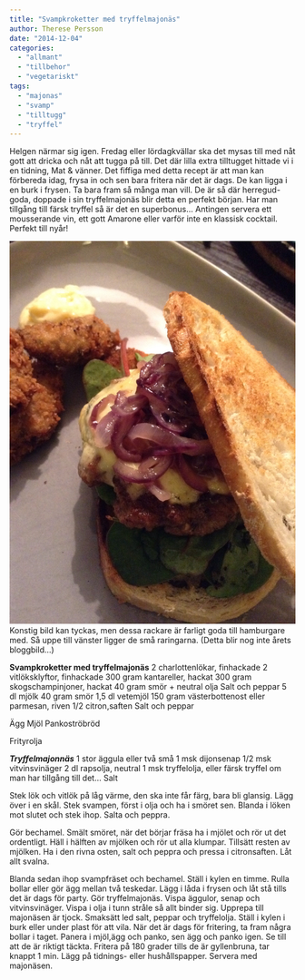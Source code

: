 ```yaml
---
title: "Svampkroketter med tryffelmajonäs"
author: Therese Persson
date: "2014-12-04"
categories: 
  - "allmant"
  - "tillbehor"
  - "vegetariskt"
tags: 
  - "majonas"
  - "svamp"
  - "tilltugg"
  - "tryffel"
---
```


Helgen närmar sig igen. Fredag eller lördagkvällar ska det mysas till med nåt gott att dricka och nåt att tugga på till. Det där lilla extra tilltugget hittade vi i en tidning, Mat & vänner. Det fiffiga med detta recept är att man kan förbereda idag, frysa in och sen bara fritera när det är dags. De kan ligga i en burk i frysen. Ta bara fram så många man vill. De är så där herregud-goda, doppade i sin tryffelmajonäs blir detta en perfekt början. Har man tillgång till färsk tryffel så är det en superbonus... Antingen servera ett mousserande vin, ett gott Amarone eller varför inte en klassisk cocktail. Perfekt till nyår!  
  
![IMG_1116.JPG](/static/img/IMG_1116.jpg)
Konstig bild kan tyckas, men dessa rackare är farligt goda till hamburgare med. Så uppe till vänster ligger de små raringarna. (Detta blir nog inte årets bloggbild...)

**Svampkroketter med tryffelmajonäs** 2 charlottenlökar, finhackade 2 vitlöksklyftor, finhackade 300 gram kantareller, hackat 300 gram skogschampinjoner, hackat 40 gram smör + neutral olja Salt och peppar 5 dl mjölk 40 gram smör 1,5 dl vetemjöl 150 gram västerbottenost eller parmesan, riven 1/2 citron,saften Salt och peppar

Ägg Mjöl Pankoströbröd

Frityrolja

**_Tryffelmajonnäs_** 1 stor äggula eller två små 1 msk dijonsenap 1/2 msk vitvinsvinäger 2 dl rapsolja, neutral 1 msk tryffelolja, eller färsk tryffel om man har tillgång till det... Salt

Stek lök och vitlök på låg värme, den ska inte får färg, bara bli glansig. Lägg över i en skål. Stek svampen, först i olja och ha i smöret sen. Blanda i löken mot slutet och stek ihop. Salta och peppra.

Gör bechamel. Smält smöret, när det börjar fräsa ha i mjölet och rör ut det ordentligt. Häll i hälften av mjölken och rör ut alla klumpar. Tillsätt resten av mjölken. Ha i den rivna osten, salt och peppra och pressa i citronsaften. Låt allt svalna.

Blanda sedan ihop svampfräset och bechamel. Ställ i kylen en timme. Rulla bollar eller gör ägg mellan två teskedar. Lägg i låda i frysen och låt stå tills det är dags för party. Gör tryffelmajonäs. Vispa äggulor, senap och vitvinsvinäger. Vispa i olja i tunn stråle så allt binder sig. Upprepa till majonäsen är tjock. Smaksätt led salt, peppar och tryffelolja. Ställ i kylen i burk eller under plast för att vila. När det är dags för fritering, ta fram några bollar i taget. Panera i mjöl,ägg och panko, sen ägg och panko igen. Se till att de är riktigt täckta. Fritera på 180 grader tills de är gyllenbruna, tar knappt 1 min. Lägg på tidnings- eller hushållspapper. Servera med majonäsen.
